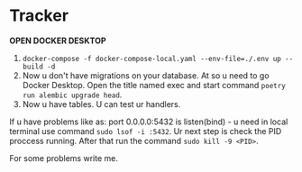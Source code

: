 # Tracker

**OPEN DOCKER DESKTOP**
1. `docker-compose -f docker-compose-local.yaml --env-file=./.env up --build -d`
2. Now u don't have migrations on your database. At so u need to go Docker Desktop. Open the title named exec and start command `poetry run alembic upgrade head`.
3. Now u have tables. U can test ur handlers.

If u have problems like as: port 0.0.0.0:5432 is listen(bind) - u need in local terminal use command `sudo lsof -i :5432`. Ur next step is check the PID proccess running. After that run the command `sudo kill -9 <PID>`.

For some problems write me.
